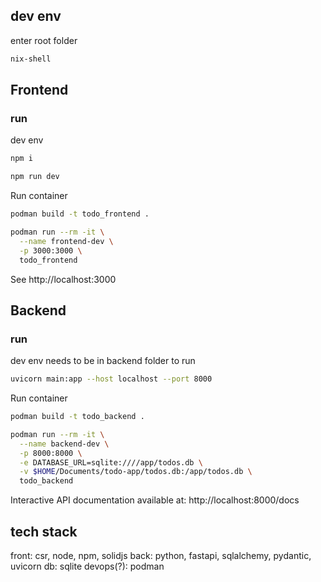 ## dev env

enter root folder

```sh
nix-shell
```


## Frontend

### run

dev env
```sh
npm i

npm run dev
```

Run container
```sh
podman build -t todo_frontend .

podman run --rm -it \
  --name frontend-dev \
  -p 3000:3000 \
  todo_frontend
```


See
http://localhost:3000


## Backend

### run

dev env
needs to be in backend folder to run
```sh
uvicorn main:app --host localhost --port 8000
```

Run container
```sh
podman build -t todo_backend .

podman run --rm -it \
  --name backend-dev \
  -p 8000:8000 \
  -e DATABASE_URL=sqlite:////app/todos.db \
  -v $HOME/Documents/todo-app/todos.db:/app/todos.db \
  todo_backend
```

Interactive API documentation available at:
http://localhost:8000/docs

## tech stack

front: csr, node, npm, solidjs
back: python, fastapi, sqlalchemy, pydantic, uvicorn
db: sqlite
devops(?): podman
